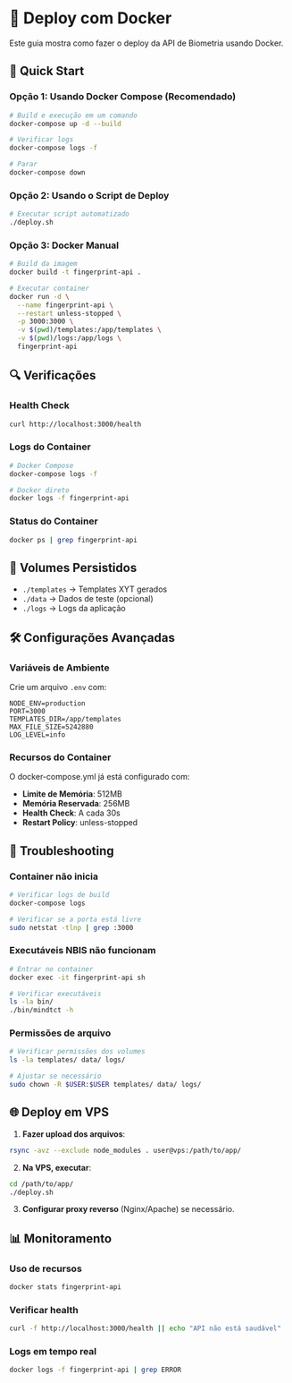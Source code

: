 # 🐳 Deploy com Docker

Este guia mostra como fazer o deploy da API de Biometria usando Docker.

## 🚀 Quick Start

### Opção 1: Usando Docker Compose (Recomendado)

```bash
# Build e execução em um comando
docker-compose up -d --build

# Verificar logs
docker-compose logs -f

# Parar
docker-compose down
```

### Opção 2: Usando o Script de Deploy

```bash
# Executar script automatizado
./deploy.sh
```

### Opção 3: Docker Manual

```bash
# Build da imagem
docker build -t fingerprint-api .

# Executar container
docker run -d \
  --name fingerprint-api \
  --restart unless-stopped \
  -p 3000:3000 \
  -v $(pwd)/templates:/app/templates \
  -v $(pwd)/logs:/app/logs \
  fingerprint-api
```

## 🔍 Verificações

### Health Check
```bash
curl http://localhost:3000/health
```

### Logs do Container
```bash
# Docker Compose
docker-compose logs -f

# Docker direto
docker logs -f fingerprint-api
```

### Status do Container
```bash
docker ps | grep fingerprint-api
```

## 📁 Volumes Persistidos

- `./templates` → Templates XYT gerados
- `./data` → Dados de teste (opcional)
- `./logs` → Logs da aplicação

## 🛠️ Configurações Avançadas

### Variáveis de Ambiente

Crie um arquivo `.env` com:

```env
NODE_ENV=production
PORT=3000
TEMPLATES_DIR=/app/templates
MAX_FILE_SIZE=5242880
LOG_LEVEL=info
```

### Recursos do Container

O docker-compose.yml já está configurado com:
- **Limite de Memória**: 512MB
- **Memória Reservada**: 256MB
- **Health Check**: A cada 30s
- **Restart Policy**: unless-stopped

## 🔧 Troubleshooting

### Container não inicia
```bash
# Verificar logs de build
docker-compose logs

# Verificar se a porta está livre
sudo netstat -tlnp | grep :3000
```

### Executáveis NBIS não funcionam
```bash
# Entrar no container
docker exec -it fingerprint-api sh

# Verificar executáveis
ls -la bin/
./bin/mindtct -h
```

### Permissões de arquivo
```bash
# Verificar permissões dos volumes
ls -la templates/ data/ logs/

# Ajustar se necessário
sudo chown -R $USER:$USER templates/ data/ logs/
```

## 🌐 Deploy em VPS

1. **Fazer upload dos arquivos**:
```bash
rsync -avz --exclude node_modules . user@vps:/path/to/app/
```

2. **Na VPS, executar**:
```bash
cd /path/to/app/
./deploy.sh
```

3. **Configurar proxy reverso** (Nginx/Apache) se necessário.

## 📊 Monitoramento

### Uso de recursos
```bash
docker stats fingerprint-api
```

### Verificar health
```bash
curl -f http://localhost:3000/health || echo "API não está saudável"
```

### Logs em tempo real
```bash
docker logs -f fingerprint-api | grep ERROR
```

